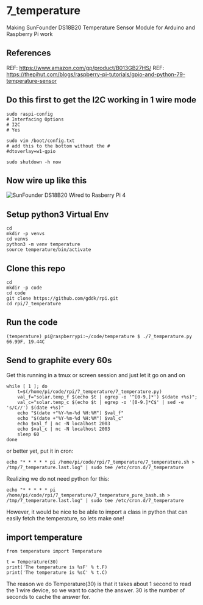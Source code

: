 # 7_temperature

Making SunFounder DS18B20 Temperature Sensor Module for Arduino and Raspberry Pi work

## References

REF: https://www.amazon.com/gp/product/B013GB27HS/
REF: https://thepihut.com/blogs/raspberry-pi-tutorials/gpio-and-python-79-temperature-sensor

## Do this first to get the I2C working in 1 wire mode

```
sudo raspi-config
# Interfacing Options
# I2C
# Yes

sudo vim /boot/config.txt 
# add this to the bottom without the #
#dtoverlay=w1-gpio

sudo shutdown -h now
```

## Now wire up like this

![SunFounder DS18B20 Wired to Rasberry Pi 4](7_temperature.png "SunFounder DS18B20 Wired to Rasberry Pi 4")

## Setup python3 Virtual Env

```
cd
mkdir -p venvs
cd venvs
python3 -m venv temperature
source temperature/bin/activate
```

## Clone this repo

```
cd
mkdir -p code
cd code
git clone https://github.com/gddk/rpi.git
cd rpi/7_temperature
```

## Run the code
```
(temperature) pi@raspberrypi:~/code/temperature $ ./7_temperature.py
66.99F, 19.44C
```


## Send to graphite every 60s
Get this running in a tmux or screen session and just let it go on and on
```
while [ 1 ]; do
    t=$(/home/pi/code/rpi/7_temperature/7_temperature.py)
    val_f="solar.temp_f $(echo $t | egrep -o '^[0-9.]*') $(date +%s)";
    val_c="solar.temp_c $(echo $t | egrep -o '[0-9.]*C$' | sed -e 's/C//') $(date +%s)"
    echo "$(date +"%Y-%m-%d %H:%M") $val_f"
    echo "$(date +"%Y-%m-%d %H:%M") $val_c"
    echo $val_f | nc -N localhost 2003
    echo $val_c | nc -N localhost 2003
    sleep 60
done
```

or better yet, put it in cron:
```
echo "* * * * * pi /home/pi/code/rpi/7_temperature/7_temperature.sh > /tmp/7_temperature.last.log" | sudo tee /etc/cron.d/7_temperature
```

Realizing we do not need python for this:

```
echo "* * * * * pi /home/pi/code/rpi/7_temperature/7_temperature_pure_bash.sh > /tmp/7_temperature.last.log" | sudo tee /etc/cron.d/7_temperature
```

However, it would be nice to be able to import a class in python that can easily fetch the temperature, so lets make one!

## import temperature

```
from temperature import Temperature

t = Temperature(30)
print('The temperature is %sF' % t.F)
print('The temperature is %sC' % t.C)
```

The reason we do Temperature(30) is that it takes about 1 second to read the 1 wire device, so we want to cache the answer.
30 is the number of seconds to cache the answer for.
